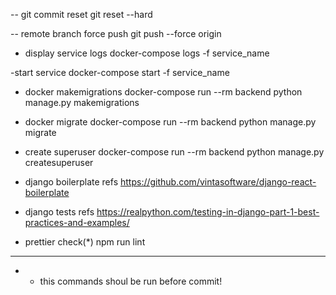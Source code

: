 -- git commit reset
git reset --hard <hash-code>

-- remote branch force push
git push --force origin <branch-name>

- display service logs
  docker-compose logs -f service_name

-start service
docker-compose start -f service_name

- docker makemigrations
  docker-compose run --rm backend python manage.py makemigrations

- docker migrate
  docker-compose run --rm backend python manage.py migrate

- create superuser
  docker-compose run --rm backend python manage.py createsuperuser

* django boilerplate refs
  https://github.com/vintasoftware/django-react-boilerplate

* django tests refs
  https://realpython.com/testing-in-django-part-1-best-practices-and-examples/

- prettier check(\*)
  npm run lint

---

- - this commands shoul be run before commit!

